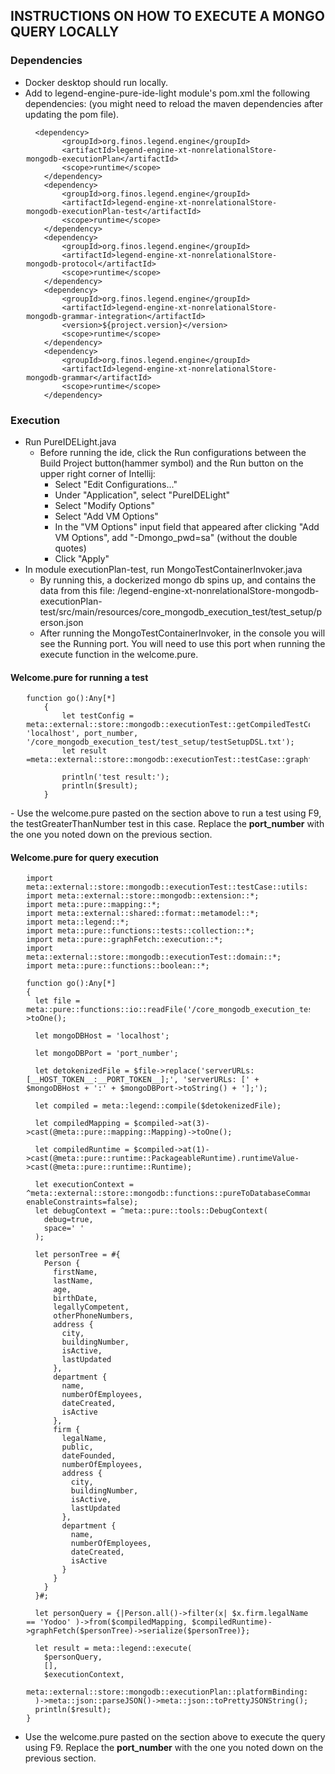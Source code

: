 ## INSTRUCTIONS ON HOW TO EXECUTE A MONGO QUERY LOCALLY

### Dependencies
- Docker desktop should run locally.
- Add to legend-engine-pure-ide-light module's pom.xml the following dependencies: (you might need to reload the maven dependencies after updating the pom file).

<div align="center" style="width:100%">
<div style="width:90%" align="left">

      <dependency>
            <groupId>org.finos.legend.engine</groupId>
            <artifactId>legend-engine-xt-nonrelationalStore-mongodb-executionPlan</artifactId>
            <scope>runtime</scope>
        </dependency>
        <dependency>
            <groupId>org.finos.legend.engine</groupId>
            <artifactId>legend-engine-xt-nonrelationalStore-mongodb-executionPlan-test</artifactId>
            <scope>runtime</scope>
        </dependency>
        <dependency>
            <groupId>org.finos.legend.engine</groupId>
            <artifactId>legend-engine-xt-nonrelationalStore-mongodb-protocol</artifactId>
            <scope>runtime</scope>
        </dependency>
        <dependency>
            <groupId>org.finos.legend.engine</groupId>
            <artifactId>legend-engine-xt-nonrelationalStore-mongodb-grammar-integration</artifactId>
            <version>${project.version}</version>
            <scope>runtime</scope>
        </dependency>
        <dependency>
            <groupId>org.finos.legend.engine</groupId>
            <artifactId>legend-engine-xt-nonrelationalStore-mongodb-grammar</artifactId>
            <scope>runtime</scope>
        </dependency>
</div>
</div>

### Execution
- Run PureIDELight.java
  - Before running the ide, click the Run configurations between the Build Project button(hammer symbol) and the Run button on the upper right corner of Intellij:
    - Select "Edit Configurations..."
    - Under "Application", select "PureIDELight"
    - Select "Modify Options"
    - Select "Add VM Options"
    - In the "VM Options" input field that appeared after clicking "Add VM Options", add "-Dmongo_pwd=sa" (without the double quotes)
    - Click "Apply"
- In module executionPlan-test, run MongoTestContainerInvoker.java
  - By running this, a dockerized mongo db spins up, and contains the data from this file: /legend-engine-xt-nonrelationalStore-mongodb-executionPlan-test/src/main/resources/core_mongodb_execution_test/test_setup/person.json
  - After running the MongoTestContainerInvoker, in the console you will see the Running port. You will need to use this port when running the execute function in the welcome.pure.

#### Welcome.pure for running a test
<div align="center" style="width:100%">
<div style="width:90%" align="left">

    function go():Any[*]
        {
            let testConfig = meta::external::store::mongodb::executionTest::getCompiledTestConfig('4.1.1', 'localhost', port_number, '/core_mongodb_execution_test/test_setup/testSetupDSL.txt');
            let result =meta::external::store::mongodb::executionTest::testCase::graphfetch::filter::greaterThan::testGreaterThanNumber($testConfig);
    
            println('test result:');
            println($result);
        }
</div>
</div>
    - Use the welcome.pure pasted on the section above to run a test using F9, the testGreaterThanNumber test in this case. Replace the <b>port_number</b> with the one you noted down on the previous section.

#### Welcome.pure for query execution

<div align="center" style="width:100%">
<div style="width:90%" align="left">

    import meta::external::store::mongodb::executionTest::testCase::utils::*;
    import meta::external::store::mongodb::extension::*;
    import meta::pure::mapping::*;
    import meta::external::shared::format::metamodel::*;
    import meta::legend::*;
    import meta::pure::functions::tests::collection::*;
    import meta::pure::graphFetch::execution::*;
    import meta::external::store::mongodb::executionTest::domain::*;
    import meta::pure::functions::boolean::*;

    function go():Any[*]
    {
      let file = meta::pure::functions::io::readFile('/core_mongodb_execution_test/test_setup/testSetupDSL.txt')->toOne();
      
      let mongoDBHost = 'localhost';
      
      let mongoDBPort = 'port_number';
      
      let detokenizedFile = $file->replace('serverURLs: [__HOST_TOKEN__:__PORT_TOKEN__];', 'serverURLs: [' + $mongoDBHost + ':' + $mongoDBPort->toString() + '];');
      
      let compiled = meta::legend::compile($detokenizedFile);
      
      let compiledMapping = $compiled->at(3)->cast(@meta::pure::mapping::Mapping)->toOne();
      
      let compiledRuntime = $compiled->at(1)->cast(@meta::pure::runtime::PackageableRuntime).runtimeValue->cast(@meta::pure::runtime::Runtime);
      
      let executionContext = ^meta::external::store::mongodb::functions::pureToDatabaseCommand::MongoDBExecutionContext(queryTimeOutInSeconds=5, enableConstraints=false);
      let debugContext = ^meta::pure::tools::DebugContext(
        debug=true,
        space=' '
      );
      
      let personTree = #{
        Person {
          firstName,
          lastName,
          age,
          birthDate,
          legallyCompetent,
          otherPhoneNumbers,
          address {
            city,
            buildingNumber,
            isActive,
            lastUpdated
          },
          department {
            name,
            numberOfEmployees,
            dateCreated,
            isActive
          },
          firm {
            legalName,
            public,
            dateFounded,
            numberOfEmployees,
            address {
              city,
              buildingNumber,
              isActive,
              lastUpdated
            },
            department {
              name,
              numberOfEmployees,
              dateCreated,
              isActive
            }
          }
        }
      }#;
      
      let personQuery = {|Person.all()->filter(x| $x.firm.legalName == 'Yodoo' )->from($compiledMapping, $compiledRuntime)->graphFetch($personTree)->serialize($personTree)};
      
      let result = meta::legend::execute(
        $personQuery,
        [],
        $executionContext,
        meta::external::store::mongodb::executionPlan::platformBinding::legendJava::mongoDBLegendJavaPlatformBindingExtensions()
      )->meta::json::parseJSON()->meta::json::toPrettyJSONString();
      println($result);
    }

</div>
</div>

- Use the welcome.pure pasted on the section above to execute the query using F9. Replace the <b>port_number</b> with the one you noted down on the previous section.

